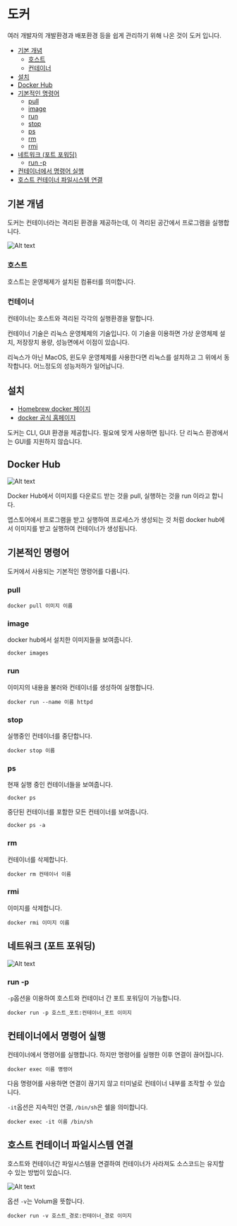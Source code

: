 # 도커 <!-- omit in toc -->

여러 개발자의 개발환경과 배포환경 등을 쉽게 관리하기 위해 나온 것이 도커 입니다.

- [기본 개념](#기본-개념)
  - [호스트](#호스트)
  - [컨테이너](#컨테이너)
- [설치](#설치)
- [Docker Hub](#docker-hub)
- [기본적인 명령어](#기본적인-명령어)
  - [pull](#pull)
  - [image](#image)
  - [run](#run)
  - [stop](#stop)
  - [ps](#ps)
  - [rm](#rm)
  - [rmi](#rmi)
- [네트워크 (포트 포워딩)](#네트워크-포트-포워딩)
  - [run -p](#run--p)
- [컨테이너에서 명령어 실행](#컨테이너에서-명령어-실행)
- [호스트 컨테이너 파일시스템 연결](#호스트-컨테이너-파일시스템-연결)

## 기본 개념

도커는 컨테이너라는 격리된 환경을 제공하는데, 이 격리된 공간에서 프로그램을 실행합니다.

![Alt text](docker-basic.drawio.svg)

### 호스트

호스트는 운영체제가 설치된 컴퓨터를 의미합니다.

### 컨테이너

컨테이너는 호스트와 격리된 각각의 실행환경을 말합니다.

컨테이너 기술은 리눅스 운영체제의 기술입니다. 이 기술을 이용하면 가상 운영체제 설치, 저장장치 용량, 성능면에서 이점이 있습니다.

리눅스가 아닌 MacOS, 윈도우 운영체제를 사용한다면 리눅스를 설치하고 그 위에서 동작합니다. 어느정도의 성능저하가 일어납니다.

## 설치

- [Homebrew docker 페이지](https://formulae.brew.sh/cask/docker)
- [docker 공식 홈페이지](https://www.docker.com)

도커는 CLI, GUI 환경을 제공합니다. 필요에 맞게 사용하면 됩니다. 단 리눅스 환경에서는 GUI를 지원하지 않습니다.

## Docker Hub

![Alt text](docker-hub.drawio.svg)

Docker Hub에서 이미지를 다운로드 받는 것을 pull, 실행하는 것을 run 이라고 합니다.

앱스토어에서 프로그램을 받고 실행하여 프로세스가 생성되는 것 처럼 docker hub에서 이미지를 받고 실행하여 컨테이너가 생성됩니다.

## 기본적인 명령어

도커에서 사용되는 기본적인 명령어를 다룹니다.

### pull

```shell
docker pull 이미지 이름
```

### image

docker hub에서 설치한 이미지들을 보여줍니다.

```shell
docker images
```

### run

이미지의 내용을 불러와 컨테이너를 생성하여 실행합니다.

```shell
docker run --name 이름 httpd
```

### stop

실행중인 컨테이너를 중단합니다.

```shell
docker stop 이름
```

### ps

현재 실행 중인 컨테이너들을 보여줍니다.

```shell
docker ps
```

중단된 컨테이너를 포함한 모든 컨테이너를 보여줍니다.

```shell
docker ps -a
```

### rm

컨테이너를 삭제합니다.

```shell
docker rm 컨테이너 이름
```

### rmi

이미지를 삭제합니다.

```shell
docker rmi 이미지 이름
```

## 네트워크 (포트 포워딩)

![Alt text](docker-network.drawio.svg)

### run -p

`-p`옵션을 이용하여 호스트와 컨테이너 간 포트 포워딩이 가능합니다.

```shell
docker run -p 호스트_포트:컨테이너_포트 이미지
```

## 컨테이너에서 명령어 실행

컨테이너에서 명령어를 실행합니다. 하지만 명령어를 실행한 이후 연결이 끊어집니다.

```shell
docker exec 이름 명령어
```

다음 명령어를 사용하면 연결이 끊기지 않고 터미널로 컨테이너 내부를 조작할 수 있습니다.

`-it`옵션은 지속적인 연결, `/bin/sh`은 쉘을 의미합니다.

```shell
docker exec -it 이름 /bin/sh
```

## 호스트 컨테이너 파일시스템 연결

호스트와 컨테이너간 파일시스템을 연결하여 컨테이너가 사라져도 소스코드는 유지할 수 있는 방법이 있습니다.

![Alt text](docker-fs.drawio.svg)

옵션 `-v`는 Volum을 뜻합니다.

```shell
docker run -v 호스트_경로:컨테이너_경로 이미지
```
